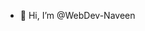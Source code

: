 - 👋 Hi, I’m @WebDev-Naveen


<!---
WebDev-Naveen/WebDev-Naveen is a ✨ special ✨ repository because its `README.md` (this file) appears on your GitHub profile.
You can click the Preview link to take a look at your changes.
--->
